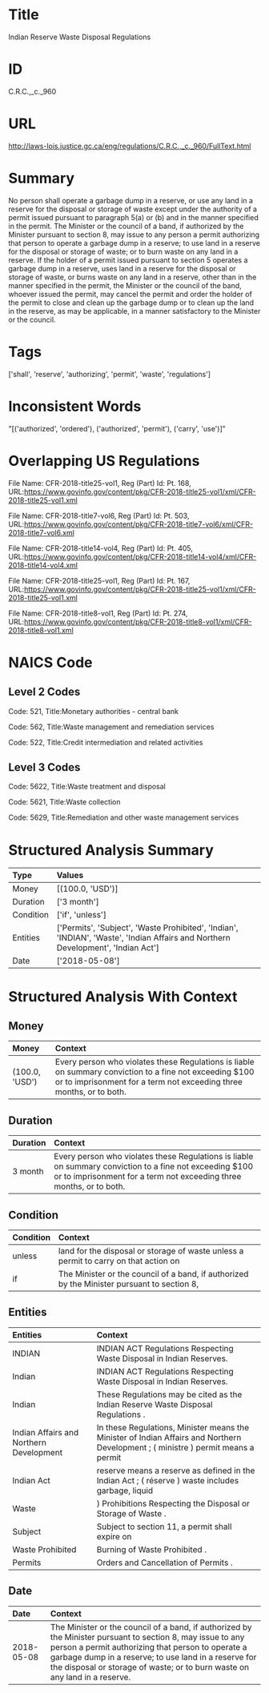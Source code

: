 # Title
Indian Reserve Waste Disposal Regulations


# ID
C.R.C.,_c._960

# URL
http://laws-lois.justice.gc.ca/eng/regulations/C.R.C.,_c._960/FullText.html


# Summary
No person shall operate a garbage dump in a reserve, or use any land in a reserve for the disposal or storage of waste except under the authority of a permit issued pursuant to paragraph 5(a) or (b) and in the manner specified in the permit.
The Minister or the council of a band, if authorized by the Minister pursuant to section 8, may issue to any person a permit authorizing that person to operate a garbage dump in a reserve; to use land in a reserve for the disposal or storage of waste; or to burn waste on any land in a reserve.
If the holder of a permit issued pursuant to section 5 operates a garbage dump in a reserve, uses land in a reserve for the disposal or storage of waste, or burns waste on any land in a reserve, other than in the manner specified in the permit, the Minister or the council of the band, whoever issued the permit, may cancel the permit and order the holder of the permit to close and clean up the garbage dump or to clean up the land in the reserve, as may be applicable, in a manner satisfactory to the Minister or the council.


# Tags
['shall', 'reserve', 'authorizing', 'permit', 'waste', 'regulations']


# Inconsistent Words
"[('authorized', 'ordered'), ('authorized', 'permit'), ('carry', 'use')]"


# Overlapping US Regulations
File Name: CFR-2018-title25-vol1, Reg (Part) Id: Pt. 168, URL:https://www.govinfo.gov/content/pkg/CFR-2018-title25-vol1/xml/CFR-2018-title25-vol1.xml

File Name: CFR-2018-title7-vol6, Reg (Part) Id: Pt. 503, URL:https://www.govinfo.gov/content/pkg/CFR-2018-title7-vol6/xml/CFR-2018-title7-vol6.xml

File Name: CFR-2018-title14-vol4, Reg (Part) Id: Pt. 405, URL:https://www.govinfo.gov/content/pkg/CFR-2018-title14-vol4/xml/CFR-2018-title14-vol4.xml

File Name: CFR-2018-title25-vol1, Reg (Part) Id: Pt. 167, URL:https://www.govinfo.gov/content/pkg/CFR-2018-title25-vol1/xml/CFR-2018-title25-vol1.xml

File Name: CFR-2018-title8-vol1, Reg (Part) Id: Pt. 274, URL:https://www.govinfo.gov/content/pkg/CFR-2018-title8-vol1/xml/CFR-2018-title8-vol1.xml




# NAICS Code
## Level 2 Codes
Code: 521, Title:Monetary authorities - central bank

Code: 562, Title:Waste management and remediation services

Code: 522, Title:Credit intermediation and related activities




## Level 3 Codes
Code: 5622, Title:Waste treatment and disposal

Code: 5621, Title:Waste collection

Code: 5629, Title:Remediation and other waste management services







# Structured Analysis Summary
| Type      | Values                                                                                                                           |
|:----------|:---------------------------------------------------------------------------------------------------------------------------------|
| Money     | [(100.0, 'USD')]                                                                                                                 |
| Duration  | ['3 month']                                                                                                                      |
| Condition | ['if', 'unless']                                                                                                                 |
| Entities  | ['Permits', 'Subject', 'Waste Prohibited', 'Indian', 'INDIAN', 'Waste', 'Indian Affairs and Northern Development', 'Indian Act'] |
| Date      | ['2018-05-08']                                                                                                                   |


# Structured Analysis With Context
 


## Money
| Money          | Context                                                                                                                                                                        |
|:---------------|:-------------------------------------------------------------------------------------------------------------------------------------------------------------------------------|
| (100.0, 'USD') | Every person who violates these Regulations is liable on summary conviction to a fine not exceeding $100 or to imprisonment for a term not exceeding three months, or to both. |


## Duration
| Duration   | Context                                                                                                                                                                        |
|:-----------|:-------------------------------------------------------------------------------------------------------------------------------------------------------------------------------|
| 3 month    | Every person who violates these Regulations is liable on summary conviction to a fine not exceeding $100 or to imprisonment for a term not exceeding three months, or to both. |


## Condition
| Condition   | Context                                                                                      |
|:------------|:---------------------------------------------------------------------------------------------|
| unless      | land for the disposal or storage of waste unless a permit to carry on that action on         |
| if          | The Minister or the council of a band,  if authorized by the Minister pursuant to section 8, |


## Entities
| Entities                                | Context                                                                                                                             |
|:----------------------------------------|:------------------------------------------------------------------------------------------------------------------------------------|
| INDIAN                                  | INDIAN  ACT Regulations Respecting Waste Disposal in Indian Reserves.                                                               |
| Indian                                  | INDIAN ACT Regulations Respecting Waste Disposal in  Indian  Reserves.                                                              |
| Indian                                  | These Regulations may be cited as the   Indian  Reserve Waste Disposal Regulations .                                                |
| Indian Affairs and Northern Development | In these Regulations, Minister  means the Minister of  Indian Affairs and Northern Development ; ( ministre ) permit means a permit |
| Indian Act                              | reserve means a reserve as defined in the Indian Act ; ( réserve ) waste includes garbage, liquid                                   |
| Waste                                   | ) Prohibitions Respecting the Disposal or Storage of Waste .                                                                        |
| Subject                                 | Subject to section 11, a permit shall expire on                                                                                     |
| Waste Prohibited                        | Burning of  Waste Prohibited .                                                                                                      |
| Permits                                 | Orders and Cancellation of  Permits .                                                                                               |


## Date
| Date       | Context                                                                                                                                                                                                                                                                                                |
|:-----------|:-------------------------------------------------------------------------------------------------------------------------------------------------------------------------------------------------------------------------------------------------------------------------------------------------------|
| 2018-05-08 | The Minister or the council of a band, if authorized by the Minister pursuant to section 8, may issue to any person a permit authorizing that person to operate a garbage dump in a reserve; to use land in a reserve for the disposal or storage of waste; or to burn waste on any land in a reserve. |


